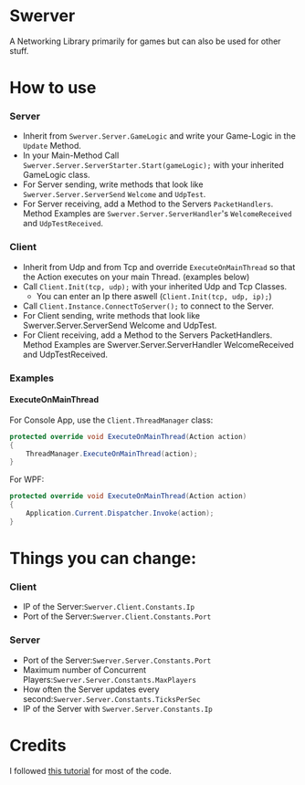 # Swerver
A Networking Library primarily for games but can also be used for other stuff.

# How to use
### Server
* Inherit from `Swerver.Server.GameLogic` and write your Game-Logic in the `Update` Method.
* In your Main-Method Call `Swerver.Server.ServerStarter.Start(gameLogic);` with your inherited GameLogic class.
* For Server sending, write methods that look like `Swerver.Server.ServerSend` `Welcome` and `UdpTest`.
* For Server receiving, add a Method to the Servers `PacketHandlers`. Method Examples are `Swerver.Server.ServerHandler`'s `WelcomeReceived` and `UdpTestReceived`.
### Client
* Inherit from Udp and from Tcp and override `ExecuteOnMainThread` so that the Action executes on your main Thread. (examples below)
* Call `Client.Init(tcp, udp);` with your inherited Udp and Tcp Classes.
    * You can enter an Ip there aswell (`Client.Init(tcp, udp, ip);`) 
* Call `Client.Instance.ConnectToServer();` to connect to the Server.
* For Client sending, write methods that look like Swerver.Server.ServerSend Welcome and UdpTest.
* For Client receiving, add a Method to the Servers PacketHandlers. Method Examples are Swerver.Server.ServerHandler WelcomeReceived and UdpTestReceived.
### Examples
#### ExecuteOnMainThread
For Console App, use the `Client.ThreadManager` class:
```c#
protected override void ExecuteOnMainThread(Action action)
{
    ThreadManager.ExecuteOnMainThread(action);
}
```
For WPF:
```c#
protected override void ExecuteOnMainThread(Action action)
{
    Application.Current.Dispatcher.Invoke(action);
}
```
# Things you can change:
### Client
* IP of the Server:`Swerver.Client.Constants.Ip`
* Port of the Server:`Swerver.Client.Constants.Port`
### Server
* Port of the Server:`Swerver.Server.Constants.Port`
* Maximum number of Concurrent Players:`Swerver.Server.Constants.MaxPlayers`
* How often the Server updates every second:`Swerver.Server.Constants.TicksPerSec`
* IP of the Server with `Swerver.Server.Constants.Ip`

# Credits
I followed [this tutorial](https://www.youtube.com/playlist?list=PLXkn83W0QkfnqsK8I0RAz5AbUxfg3bOQ5) for most of the code.
